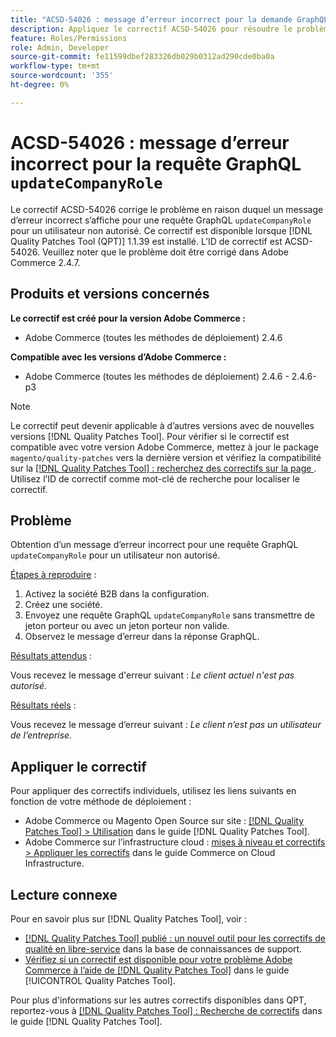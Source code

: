 ```yaml
---
title: "ACSD-54026 : message d’erreur incorrect pour la demande GraphQL updateCompanyRole"
description: Appliquez le correctif ACSD-54026 pour résoudre le problème Adobe Commerce en raison duquel un message d’erreur incorrect s’affiche pour une requête updateCompanyRole GraphQL pour un utilisateur non autorisé.
feature: Roles/Permissions
role: Admin, Developer
source-git-commit: fe11599dbef283326db029b0312ad290cde0ba0a
workflow-type: tm+mt
source-wordcount: '355'
ht-degree: 0%

---
```


# ACSD-54026 : message d’erreur incorrect pour la requête GraphQL `updateCompanyRole`

Le correctif ACSD-54026 corrige le problème en raison duquel un message d’erreur incorrect s’affiche pour une requête GraphQL `updateCompanyRole` pour un utilisateur non autorisé. Ce correctif est disponible lorsque [!DNL Quality Patches Tool (QPT)] 1.1.39 est installé. L’ID de correctif est ACSD-54026. Veuillez noter que le problème doit être corrigé dans Adobe Commerce 2.4.7.

## Produits et versions concernés

**Le correctif est créé pour la version Adobe Commerce :**

* Adobe Commerce (toutes les méthodes de déploiement) 2.4.6

**Compatible avec les versions d’Adobe Commerce :**

* Adobe Commerce (toutes les méthodes de déploiement) 2.4.6 - 2.4.6-p3

>[!NOTE]
>
>Le correctif peut devenir applicable à d’autres versions avec de nouvelles versions [!DNL Quality Patches Tool]. Pour vérifier si le correctif est compatible avec votre version Adobe Commerce, mettez à jour le package `magento/quality-patches` vers la dernière version et vérifiez la compatibilité sur la [[!DNL Quality Patches Tool] : recherchez des correctifs sur la page ](https://experienceleague.adobe.com/tools/commerce-quality-patches/index.html?lang=fr). Utilisez l’ID de correctif comme mot-clé de recherche pour localiser le correctif.

## Problème

Obtention d’un message d’erreur incorrect pour une requête GraphQL `updateCompanyRole` pour un utilisateur non autorisé.

<u>Étapes à reproduire</u> :

1. Activez la société B2B dans la configuration.
1. Créez une société.
1. Envoyez une requête GraphQL `updateCompanyRole` sans transmettre de jeton porteur ou avec un jeton porteur non valide.
1. Observez le message d’erreur dans la réponse GraphQL.

<u>Résultats attendus</u> :

Vous recevez le message d&#39;erreur suivant : *Le client actuel n&#39;est pas autorisé.*

<u>Résultats réels</u> :

Vous recevez le message d’erreur suivant : *Le client n’est pas un utilisateur de l’entreprise.*

## Appliquer le correctif

Pour appliquer des correctifs individuels, utilisez les liens suivants en fonction de votre méthode de déploiement :

* Adobe Commerce ou Magento Open Source sur site : [[!DNL Quality Patches Tool] > Utilisation](/help/tools/quality-patches-tool/usage.md) dans le guide [!DNL Quality Patches Tool].
* Adobe Commerce sur l’infrastructure cloud : [mises à niveau et correctifs > Appliquer les correctifs](https://experienceleague.adobe.com/docs/commerce-cloud-service/user-guide/develop/upgrade/apply-patches.html?lang=fr) dans le guide Commerce on Cloud Infrastructure.

## Lecture connexe

Pour en savoir plus sur [!DNL Quality Patches Tool], voir :

* [[!DNL Quality Patches Tool] publié : un nouvel outil pour les correctifs de qualité en libre-service](https://experienceleague.adobe.com/fr/docs/commerce-knowledge-base/kb/announcements/commerce-announcements/magento-quality-patches-released-new-tool-to-self-serve-quality-patches) dans la base de connaissances de support.
* [Vérifiez si un correctif est disponible pour votre problème Adobe Commerce à l’aide de  [!DNL Quality Patches Tool]](/help/tools/quality-patches-tool/patches-available-in-qpt/check-patch-for-magento-issue-with-magento-quality-patches.md) dans le guide [!UICONTROL Quality Patches Tool].


Pour plus d&#39;informations sur les autres correctifs disponibles dans QPT, reportez-vous à [[!DNL Quality Patches Tool] : Recherche de correctifs](https://experienceleague.adobe.com/tools/commerce-quality-patches/index.html?lang=fr) dans le guide [!DNL Quality Patches Tool].
